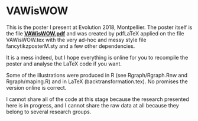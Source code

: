 # VAWisWOW
This is the poster I present at Evolution 2018, Montpellier.
The poster itself is the file **[VAWisWOW.pdf](https://github.com/timotheenivalis/VAWisWOW/VAWisWOW.pdf)** and was created by pdfLaTeX applied on the file VAWisWOW.tex with the very ad-hoc and messy style file fancytikzposterM.sty and a few other dependencies. 

It is a mess indeed, but I hope everything is online for you to recompile the poster and analyse the LaTeX code if you want.

Some of the illustrations were produced in R (see Rgraph/Rgraph.Rnw and Rgraph/maping.R) and in LaTeX (backtransformation.tex). No promises the version online is correct. 

I cannot share all of the code at this stage because the research presented here is in progress, and I cannot share the raw data at all because they belong to several research groups.
